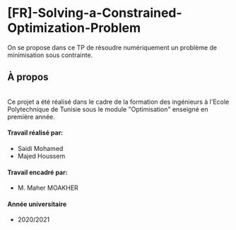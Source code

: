 # [FR]-Solving-a-Constrained-Optimization-Problem
<p> On se propose dans ce TP de résoudre numériquement un problème de minimisation sous contrainte. </p>
<h2> À propos </h2>
</br> Ce projet a été réalisé dans le cadre de la formation des ingénieurs à l'Ecole Polytechnique de Tunisie sous le module "Optimisation" enseigné en première année.
<h4> Travail réalisé par: </h4>
<ul>
<li>  Saidi Mohamed </li>
<li>  Majed Houssem  </li>

</ul>
<h4> Travail encadré par: </h4>
<ul>
<li>  M. Maher MOAKHER
</ul>
<h4> Année universitaire </h4>
<ul>
<li>  2020/2021 </li>
</ul>
